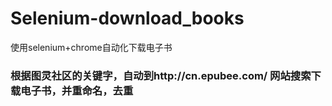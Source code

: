 # Selenium-download_books
使用selenium+chrome自动化下载电子书
### 根据图灵社区的关键字，自动到http://cn.epubee.com/ 网站搜索下载电子书，并重命名，去重
